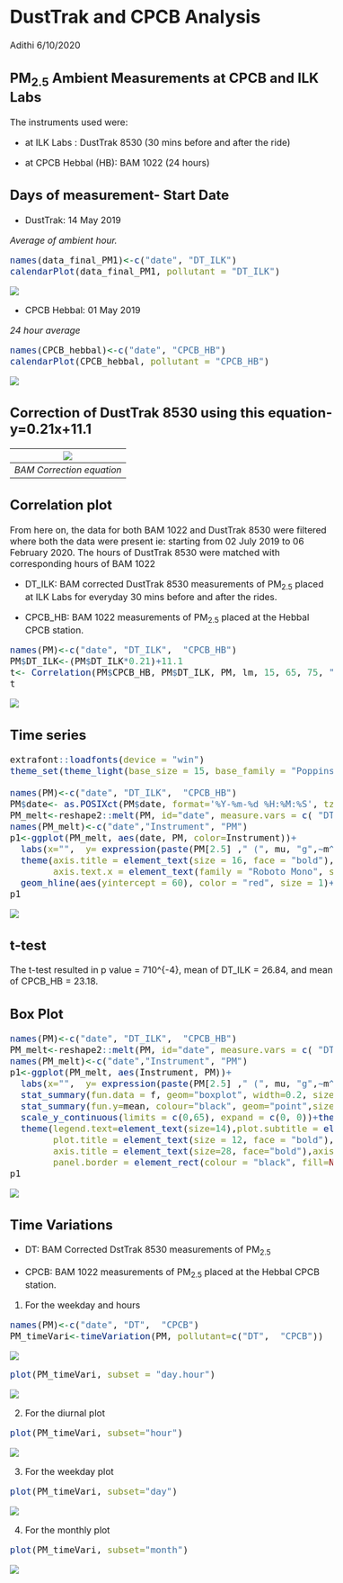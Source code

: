 DustTrak and CPCB Analysis
================
Adithi
6/10/2020

<style type="text/css">

body, td {
   font-size: 16px;
}
code.r{
  font-size: 16px;
}
pre {
  font-size: 16px
}
</style>

## PM<sub>2.5</sub> Ambient Measurements at CPCB and ILK Labs

The instruments used were:

  - at ILK Labs : DustTrak 8530 (30 mins before and after the ride)

  - at CPCB Hebbal (HB): BAM 1022 (24 hours)

## Days of measurement- Start Date

  - DustTrak: 14 May 2019

*Average of ambient hour.*

``` r
names(data_final_PM1)<-c("date", "DT_ILK")
calendarPlot(data_final_PM1, pollutant = "DT_ILK")
```

![](PM_Ambient_CPCB_files/figure-gfm/unnamed-chunk-2-1.png)<!-- -->

  - CPCB Hebbal: 01 May 2019

*24 hour average*

``` r
names(CPCB_hebbal)<-c("date", "CPCB_HB")
calendarPlot(CPCB_hebbal, pollutant = "CPCB_HB")
```

![](PM_Ambient_CPCB_files/figure-gfm/unnamed-chunk-3-1.png)<!-- -->

## Correction of DustTrak 8530 using this equation- y=0.21x+11.1

| ![](D:/Dropbox/ILKConsultancy/ambient_data/Image3.JPG) |
| :----------------------------------------------------: |
|               *BAM Correction equation*                |

## Correlation plot

From here on, the data for both BAM 1022 and DustTrak 8530 were filtered
where both the data were present ie: starting from 02 July 2019 to 06
February 2020. The hours of DustTrak 8530 were matched with
corresponding hours of BAM 1022

  - DT\_ILK: BAM corrected DustTrak 8530 measurements of
    PM<sub>2.5</sub> placed at ILK Labs for everyday 30 mins before and
    after the rides.

  - CPCB\_HB: BAM 1022 measurements of PM<sub>2.5</sub> placed at the
    Hebbal CPCB station.

<!-- end list -->

``` r
names(PM)<-c("date", "DT_ILK",  "CPCB_HB")
PM$DT_ILK<-(PM$DT_ILK*0.21)+11.1
t<- Correlation(PM$CPCB_HB, PM$DT_ILK, PM, lm, 15, 65, 75, "DT_ILK", "CPCB_HB")
t
```

![](PM_Ambient_CPCB_files/figure-gfm/unnamed-chunk-4-1.png)<!-- -->

## Time series

``` r
extrafont::loadfonts(device = "win")
theme_set(theme_light(base_size = 15, base_family = "Poppins"))

names(PM)<-c("date", "DT_ILK",  "CPCB_HB")
PM$date<- as.POSIXct(PM$date, format='%Y-%m-%d %H:%M:%S', tz="Asia/Kolkata")
PM_melt<-reshape2::melt(PM, id="date", measure.vars = c( "DT_ILK",  "CPCB_HB") )
names(PM_melt)<-c("date","Instrument", "PM")
p1<-ggplot(PM_melt, aes(date, PM, color=Instrument))+
  labs(x="",  y= expression(paste(PM[2.5] ," (", mu, "g",~m^{-3}, ")")),title=paste0(""))+ scale_y_continuous(limits = c(0,100), expand = c(0, 0))+scale_x_datetime(date_breaks = "1 month", date_labels = "%b %y")+scale_color_uchicago() +
  theme(axis.title = element_text(size = 16, face = "bold"),
        axis.text.x = element_text(family = "Roboto Mono", size = 14, angle = 90), panel.border = element_rect(colour = "black", fill="NA", size=1.2))+ 
  geom_hline(aes(yintercept = 60), color = "red", size = 1)+geom_line(size=1.2)+annotate("text", x = as.POSIXct("2019-07-30 21:00:00"), y = 65, family = "Poppins", size = 5, color = "red",label = "National Standard")
p1
```

![](PM_Ambient_CPCB_files/figure-gfm/unnamed-chunk-5-1.png)<!-- -->

## t-test

The t-test resulted in p value = 710^{-4}, mean of DT\_ILK = 26.84, and
mean of CPCB\_HB = 23.18.

## Box Plot

``` r
names(PM)<-c("date", "DT_ILK",  "CPCB_HB")
PM_melt<-reshape2::melt(PM, id="date", measure.vars = c( "DT_ILK",  "CPCB_HB") )
names(PM_melt)<-c("date","Instrument", "PM")
p1<-ggplot(PM_melt, aes(Instrument, PM))+ 
  labs(x="",  y= expression(paste(PM[2.5] ," (", mu, "g",~m^{-3}, ")")),title=paste0(""))+
  stat_summary(fun.data = f, geom="boxplot", width=0.2, size=1.2)+  
  stat_summary(fun.y=mean, colour="black", geom="point",size=4)+
  scale_y_continuous(limits = c(0,65), expand = c(0, 0))+theme_minimal()+
  theme(legend.text=element_text(size=14),plot.subtitle = element_text(size = 10, face = "bold"),
        plot.title = element_text(size = 12, face = "bold"), 
        axis.title = element_text(size=28, face="bold"),axis.text = element_text(size = 28, colour = "black",face = "bold"),
        panel.border = element_rect(colour = "black", fill=NA, size=1.2),axis.text.x = element_blank() ) + annotate("text", label = "DT_ILK", x ="DT_ILK", y =60, size=6, face="bold")+ annotate("text", label = "CPCB_HB", x ="CPCB_HB", y =60, size=6, face="bold")
p1
```

![](PM_Ambient_CPCB_files/figure-gfm/unnamed-chunk-7-1.png)<!-- -->

## Time Variations

  - DT: BAM Corrected DstTrak 8530 measurements of PM<sub>2.5</sub>

  - CPCB: BAM 1022 measurements of PM<sub>2.5</sub> placed at the Hebbal
    CPCB station.

<!-- end list -->

1.  For the weekday and hours

<!-- end list -->

``` r
names(PM)<-c("date", "DT",  "CPCB")
PM_timeVari<-timeVariation(PM, pollutant=c("DT",  "CPCB"))
```

![](PM_Ambient_CPCB_files/figure-gfm/unnamed-chunk-8-1.png)<!-- -->

``` r
plot(PM_timeVari, subset = "day.hour") 
```

![](PM_Ambient_CPCB_files/figure-gfm/unnamed-chunk-8-2.png)<!-- -->

2.  For the diurnal plot

<!-- end list -->

``` r
plot(PM_timeVari, subset="hour") 
```

![](PM_Ambient_CPCB_files/figure-gfm/unnamed-chunk-9-1.png)<!-- -->

3.  For the weekday plot

<!-- end list -->

``` r
plot(PM_timeVari, subset="day") 
```

![](PM_Ambient_CPCB_files/figure-gfm/unnamed-chunk-10-1.png)<!-- -->

4.  For the monthly plot

<!-- end list -->

``` r
plot(PM_timeVari, subset="month") 
```

![](PM_Ambient_CPCB_files/figure-gfm/unnamed-chunk-11-1.png)<!-- -->
